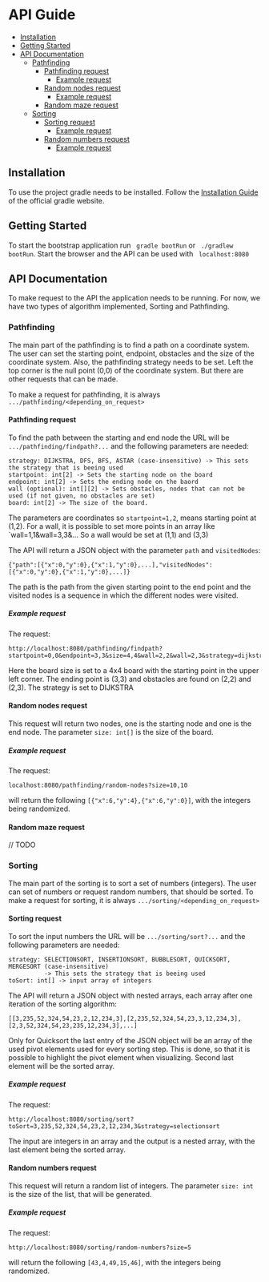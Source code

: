 # API Guide

- [Installation](#installation)
- [Getting Started](#getting-started)
- [API Documentation](#api-guide)
  - [Pathfinding](#pathfinding)
    - [Pathfinding request](#pathfinding-request)
      - [Example request](#example-request)
    - [Random nodes request](#random-nodes-request)
      - [Example request](#example-request-1)
    - [Random maze request](#random-maze-request)
  - [Sorting](#sorting)
    - [Sorting request](#sorting-request)
      - [Example request](#example-request-2)
    - [Random numbers request](#random-numbers-request)
      - [Example request](#example-request-3)

## Installation
To use the project gradle needs to be installed. Follow the [Installation Guide](https://gradle.org/install/) of the 
official gradle website.

## Getting Started
To start the bootstrap application run ``` gradle bootRun``` or ``` ./gradlew bootRun```. 
Start the browser and the API can be used with ``` localhost:8080```

## API Documentation
To make request to the API the application needs to be running.
For now, we have two types of algorithm implemented, Sorting and Pathfinding. 

### Pathfinding
The main part of the pathfinding is to find a path on a coordinate system. The user can set the starting point,
endpoint, obstacles and the size of the coordinate system. Also, the pathfinding strategy needs to be set.
Left the top corner is the null point (0,0) of the coordinate system. But there are other requests that can be made.

To make a request for pathfinding, it is always `.../pathfinding/<depending_on_request>`
#### Pathfinding request
To find the path between the starting and end node the URL will be `.../pathfinding/findpath?...` and the following 
parameters are needed:
```
strategy: DIJKSTRA, DFS, BFS, ASTAR (case-insensitive) -> This sets the strategy that is beeing used
startpoint: int[2] -> Sets the starting node on the board
endpoint: int[2] -> Sets the ending node on the baord
wall (optional): int[][2] -> Sets obstacles, nodes that can not be used (if not given, no obstacles are set)
board: int[2] -> The size of the board.
```
The parameters are coordinates so `startpoint=1,2`, means starting point at (1,2). For a wall, it is possible to set more
points in an array like `wall=1,1&wall=3,3&... So a wall would be set at (1,1) and (3,3)


The API will return a JSON object with the parameter `path` and `visitedNodes`:
```
{"path":[{"x":0,"y":0},{"x":1,"y":0},...],"visitedNodes":[{"x":0,"y":0},{"x":1,"y":0},...]}
```
The path is the path from the given starting point to the end point and the visited nodes is a sequence in which the 
different nodes were visited.

##### Example request
The request:
```
http://localhost:8080/pathfinding/findpath?startpoint=0,0&endpoint=3,3&size=4,4&wall=2,2&wall=2,3&strategy=dijkstra
```
Here the board size is set to a 4x4 board with the starting point in the upper left corner. The ending point is (3,3) 
and obstacles are found on (2,2) and (2,3). The strategy is set to DIJKSTRA

#### Random nodes request
This request will return two nodes, one is the starting node and one is the end node. The parameter `size: int[]` is 
the size of the board.

##### Example request
The request:
```
localhost:8080/pathfinding/random-nodes?size=10,10
```
will return the following `[{"x":6,"y":4},{"x":6,"y":0}]`, with the integers being randomized.

#### Random maze request
// TODO

### Sorting
The main part of the sorting is to sort a set of numbers (integers). The user can set of numbers or request random
numbers, that should be sorted.
To make a request for sorting, it is always `.../sorting/<depending_on_request>`

#### Sorting request
To sort the input numbers the URL will be `.../sorting/sort?...` and the following
parameters are needed:
```
strategy: SELECTIONSORT, INSERTIONSORT, BUBBLESORT, QUICKSORT, MERGESORT (case-insensitive) 
          -> This sets the strategy that is beeing used
toSort: int[] -> input array of integers
```
The API will return a JSON object with nested arrays, each array after one iteration of the sorting algorithm:
```
[[3,235,52,324,54,23,2,12,234,3],[2,235,52,324,54,23,3,12,234,3],[2,3,52,324,54,23,235,12,234,3],...]
```
Only for Quicksort the last entry of the JSON object will be an array of the used pivot elements used for every sorting 
step. This is done, so that it is possible to highlight the pivot element when visualizing. Second last element will be
the sorted array.

##### Example request
The request:
```
http://localhost:8080/sorting/sort?toSort=3,235,52,324,54,23,2,12,234,3&strategy=selectionsort
```
The input are integers in an array and the output is a nested array, with the last element being the sorted 
array.

#### Random numbers request
This request will return a random list of integers. The parameter `size: int` is the size of the list, that will be
generated.

##### Example request
The request:
```
http://localhost:8080/sorting/random-numbers?size=5
```
will return the following `[43,4,49,15,46]`, with the integers being randomized.


